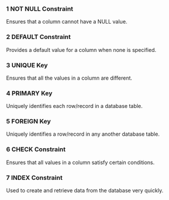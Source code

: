 ### 1	NOT NULL Constraint

Ensures that a column cannot have a NULL value.

### 2	DEFAULT Constraint

Provides a default value for a column when none is specified.

### 3	UNIQUE Key

Ensures that all the values in a column are different.

### 4	PRIMARY Key

Uniquely identifies each row/record in a database table.

### 5	FOREIGN Key

Uniquely identifies a row/record in any another database table.

### 6	CHECK Constraint

Ensures that all values in a column satisfy certain conditions.

### 7	INDEX Constraint

Used to create and retrieve data from the database very quickly.
